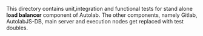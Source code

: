 This directory contains unit,integration and functional tests for stand alone **load balancer** component of Autolab. The other components, namely Gitlab, AutolabJS-DB, main server and execution nodes get replaced with test doubles.
